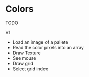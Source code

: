 # Colors


TODO

V1
- Load an image of a pallete 
- Read the color pixels into an array 
- Draw Texture 
- See mouse 
- Draw grid 
- Select grid index 